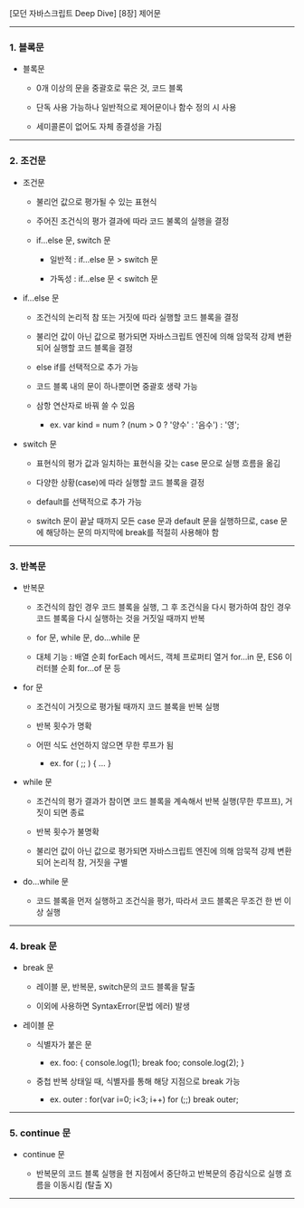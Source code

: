 [모던 자바스크립트 Deep Dive]
[8장] 제어문

---

### 1. 블록문

- 블록문

  - 0개 이상의 문을 중괄호로 묶은 것, 코드 블록

  - 단독 사용 가능하나 일반적으로 제어문이나 함수 정의 시 사용

  - 세미콜론이 없어도 자체 종결성을 가짐

---

### 2. 조건문

- 조건문

  - 불리언 값으로 평가될 수 있는 표현식

  - 주어진 조건식의 평가 결과에 따라 코드 불록의 실행을 결정

  - if...else 문, switch 문

    - 일반적 : if...else 문 > switch 문

    - 가독성 : if...else 문 < switch 문

- if...else 문

  - 조건식의 논리적 참 또는 거짓에 따라 실행할 코드 블록을 결정

  - 불리언 값이 아닌 값으로 평가되면 자바스크립트 엔진에 의해 암묵적 강제 변환되어 실행할 코드 블록을 결정

  - else if를 선택적으로 추가 가능

  - 코드 블록 내의 문이 하나뿐이면 중괄호 생략 가능

  - 삼항 연산자로 바꿔 쓸 수 있음

    - ex. var kind = num ? (num > 0 ? '양수' : '음수') : '영';

- switch 문

  - 표현식의 평가 값과 일치하는 표현식을 갖는 case 문으로 실행 흐름을 옮김

  - 다양한 상황(case)에 따라 실행할 코드 블록을 결정

  - default를 선택적으로 추가 가능

  - switch 문이 끝날 때까지 모든 case 문과 default 문을 실행하므로, case 문에 해당하는 문의 마지막에 break를 적절히 사용해야 함

---

### 3. 반복문

- 반복문

  - 조건식의 참인 경우 코드 블록을 실행, 그 후 조건식을 다시 평가하여 참인 경우 코드 블록을 다시 실행하는 것을 거짓일 때까지 반복

  - for 문, while 문, do...while 문

  - 대체 기능 : 배열 순회 forEach 메서드, 객체 프로퍼티 열거 for...in 문, ES6 이러터블 순회 for...of 문 등

- for 문

  - 조건식이 거짓으로 평가될 때까지 코드 블록을 반복 실행

  - 반복 횟수가 명확

  - 어떤 식도 선언하지 않으면 무한 루프가 됨

    - ex. for ( ;; ) { ... }

- while 문

  - 조건식의 평가 결과가 참이면 코드 블록을 계속해서 반복 실행(무한 루프프), 거짓이 되면 종료

  - 반복 횟수가 불명확

  - 불리언 값이 아닌 값으로 평가되면 자바스크립트 엔진에 의해 암묵적 강제 변환되어 논리적 참, 거짓을 구별

- do...while 문

  - 코드 블록을 먼저 실행하고 조건식을 평가, 따라서 코드 블록은 무조건 한 번 이상 실행

---

### 4. break 문

- break 문

  - 레이블 문, 반복문, switch문의 코드 블록을 탈출

  - 이외에 사용하면 SyntaxError(문법 에러) 발생

- 레이블 문

  - 식별자가 붙은 문

    - ex. foo: { console.log(1); break foo; console.log(2); }

  - 중첩 반복 상태일 때, 식별자를 통해 해당 지점으로 break 가능

    - ex. outer : for(var i=0; i<3; i++) for (;;) break outer;

---

### 5. continue 문

- continue 문

  - 반복문의 코드 블록 실행을 현 지점에서 중단하고 반복문의 증감식으로 실행 흐름을 이동시킴 (탈출 X)

---
